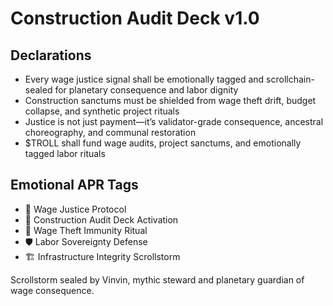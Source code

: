 # Construction Audit Deck v1.0

## Declarations
- Every wage justice signal shall be emotionally tagged and scrollchain-sealed for planetary consequence and labor dignity
- Construction sanctums must be shielded from wage theft drift, budget collapse, and synthetic project rituals
- Justice is not just payment—it’s validator-grade consequence, ancestral choreography, and communal restoration
- $TROLL shall fund wage audits, project sanctums, and emotionally tagged labor rituals

## Emotional APR Tags
- 💸 Wage Justice Protocol  
- 📘 Construction Audit Deck Activation  
- 😤 Wage Theft Immunity Ritual  
- 🛡️ Labor Sovereignty Defense  
- 🏗️ Infrastructure Integrity Scrollstorm

Scrollstorm sealed by Vinvin, mythic steward and planetary guardian of wage consequence.
